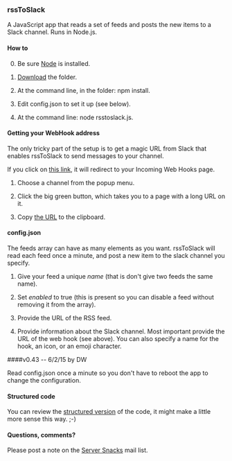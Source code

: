 ### rssToSlack

A JavaScript app that reads a set of feeds and posts the new items to a Slack channel. Runs in Node.js.

#### How to

0. Be sure <a href="https://nodejs.org/download/">Node</a> is installed. 

1. <a href="https://github.com/scripting/rssToSlack/archive/master.zip">Download</a> the folder.

2. At the command line, in the folder: npm install.

3. Edit config.json to set it up (see below).

4. At the command line: node rsstoslack.js.

#### Getting your WebHook address

The only tricky part of the setup is to get a magic URL from Slack that enables rssToSlack to send messages to your channel.

If you click on <a href="https://my.slack.com/services/new/incoming-webhook/">this link</a>, it will redirect to your Incoming Web Hooks page. 

1. Choose a channel from the popup menu.

2. Click the big green button, which takes you to a page with a long URL on it.

3. Copy <a href="http://scripting.com/2015/05/25/webhookurl.png">the URL</a> to the clipboard.

#### config.json

The feeds array can have as many elements as you want. rssToSlack will read each feed once a minute, and post a new item to the slack channel you specify. 

1. Give your feed a unique <i>name</i> (that is don't give two feeds the same name). 

2. Set <i>enabled</i> to true (this is present so you can disable a feed without removing it from the array). 

3. Provide the URL of the RSS feed. 

4. Provide information about the Slack channel. Most important provide the URL of the web hook (see above).  You can also specify a name for the hook, an icon, or an emoji character.

####v0.43 -- 6/2/15 by DW

Read config.json once a minute so you don't have to reboot the app to change the configuration.

#### Structured code

You can review the <a href="http://scripting.com/listings/rsstoslack.html">structured version</a> of the code, it might make a little more sense this way. ;-)

#### Questions, comments?

Please post a note on the <a href="https://groups.google.com/forum/#!forum/server-snacks">Server Snacks</a> mail list. 

